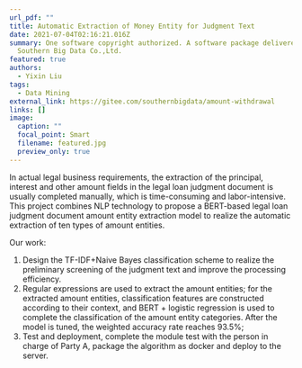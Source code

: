 ```yaml
---
url_pdf: ""
title: Automatic Extraction of Money Entity for Judgment Text
date: 2021-07-04T02:16:21.016Z
summary: One software copyright authorized. A software package delivered to
  Southern Big Data Co.,Ltd.
featured: true
authors:
  - Yixin Liu
tags:
  - Data Mining
external_link: https://gitee.com/southernbigdata/amount-withdrawal
links: []
image:
  caption: ""
  focal_point: Smart
  filename: featured.jpg
  preview_only: true
---
```

In actual legal business requirements, the extraction of the principal, interest and other amount fields in the legal loan judgment document is usually completed manually, which is time-consuming and labor-intensive. This project combines NLP technology to propose a BERT-based legal loan judgment document amount entity extraction model to realize the automatic extraction of ten types of amount entities.

Our work:

1. Design the TF-IDF+Naive Bayes classification scheme to realize the preliminary screening of the judgment text and improve the processing efficiency.
2. Regular expressions are used to extract the amount entities; for the extracted amount entities, classification features are constructed according to their context, and BERT + logistic regression is used to complete the classification of the amount entity categories. After the model is tuned, the weighted accuracy rate reaches 93.5%;
3. Test and deployment, complete the module test with the person in charge of Party A, package the algorithm as docker and deploy to the server.